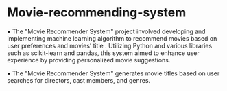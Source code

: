 # Movie-recommending-system

•	The "Movie Recommender System" project involved developing and implementing machine learning algorithm to recommend movies based on user preferences and movies’ title . Utilizing Python and various libraries such as scikit-learn and pandas, this system aimed to enhance user experience by providing personalized movie suggestions.

•	The "Movie Recommender System"  generates movie titles based on user searches for directors, cast members, and genres.
